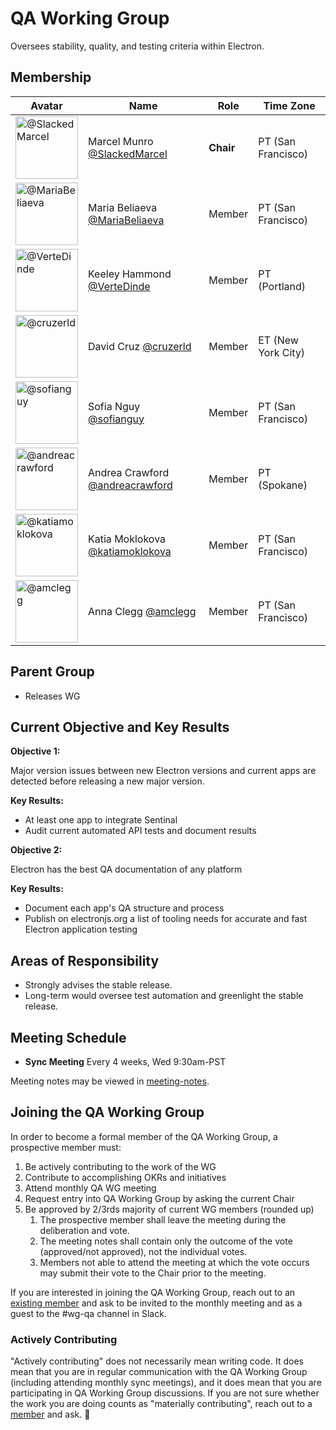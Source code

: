 # QA Working Group

Oversees stability, quality, and testing criteria within Electron.

## Membership

| Avatar| Name | Role | Time Zone |
| ----------------- | ----------------- | ----------------- | ----------------- |
| <img src="https://github.com/SlackedMarcel.png" width=100 alt="@SlackedMarcel"> | Marcel Munro [@SlackedMarcel](https://github.com/SlackedMarcel) | **Chair** | PT (San Francisco) |
| <img src="https://github.com/MariaBeliaeva.png" width=100 alt="@MariaBeliaeva">  | Maria Beliaeva [@MariaBeliaeva](https://github.com/MariaBeliaeva)| Member | PT (San Francisco) |
| <img src="https://github.com/VerteDinde.png" width=100 alt="@VerteDinde">  | Keeley Hammond [@VerteDinde](https://github.com/VerteDinde) | Member | PT (Portland) |
| <img src="https://github.com/cruzerld.png" width=100 alt="@cruzerld">  | David Cruz [@cruzerld](https://github.com/cruzerld) | Member | ET (New York City) |
| <img src="https://github.com/sofianguy.png" width=100 alt="@sofianguy"> | Sofia Nguy [@sofianguy](https://github.com/sofianguy) | Member | PT (San Francisco) |
| <img src="https://github.com/andreacrawford.png" width=100 alt="@andreacrawford"> | Andrea Crawford [@andreacrawford](https://github.com/andreacrawford) | Member | PT (Spokane) |
| <img src="https://github.com/katiamoklokova.png" width=100 alt="@katiamoklokova"> | Katia Moklokova [@katiamoklokova](https://github.com/katiamoklokova) | Member | PT (San Francisco) |
| <img src="https://github.com/amclegg.png" width=100 alt="@amclegg"> | Anna Clegg [@amclegg](https://github.com/amclegg) | Member | PT (San Francisco) |

## Parent Group

* Releases WG

## Current Objective and Key Results

**Objective 1:**

Major version issues between new Electron versions and current apps are detected before releasing a new major version.

**Key Results:**

* At least one app to integrate Sentinal
* Audit current automated API tests and document results

**Objective 2:**

Electron has the best QA documentation of any platform

**Key Results:**

* Document each app's QA structure and process
* Publish on electronjs.org a list of tooling needs for accurate and fast Electron application testing

## Areas of Responsibility

* Strongly advises the stable release.
* Long-term would oversee test automation and greenlight the stable release.

## Meeting Schedule

* **Sync Meeting** Every 4 weeks, Wed 9:30am-PST

Meeting notes may be viewed in [meeting-notes](meeting-notes).

## Joining the QA Working Group

In order to become a formal member of the QA Working Group, a prospective member must:

1. Be actively contributing to the work of the WG
2. Contribute to accomplishing OKRs and initiatives
3. Attend monthly QA WG meeting
4. Request entry into QA Working Group by asking the current Chair
5. Be approved by 2/3rds majority of current WG members (rounded up)
    1. The prospective member shall leave the meeting during the deliberation and vote.
    1. The meeting notes shall contain only the outcome of the vote (approved/not approved), not the individual votes.
    1. Members not able to attend the meeting at which the vote occurs may submit their vote to the Chair prior to the meeting.

If you are interested in joining the QA Working Group, reach out to an [existing member](#membership) and ask to be invited to the monthly meeting and as a guest to the #wg-qa channel in Slack.

### Actively Contributing

"Actively contributing" does not necessarily mean writing code. It does mean that you are in regular communication with the QA Working Group (including attending monthly sync meetings), and it does mean that you are participating in QA Working Group discussions. If you are not sure whether the work you are doing counts as "materially contributing", reach out to a [member](#membership) and ask. 🙂
